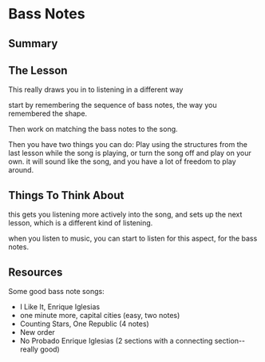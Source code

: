 # Bass Notes

## Summary



## The Lesson

This really draws you in to listening in a different way

start by remembering the sequence of bass notes, the way you remembered the shape.

Then work on matching the bass notes to the song.

Then you have two things you can do: Play using the structures from the last lesson while the song is playing, or turn the song off and play on your own. it will sound like the song, and you have a lot of freedom to play around.


## Things To Think About

this gets you listening more actively into the song, and sets up the next lesson, which is a different kind of listening.

when you listen to music, you can start to listen for this aspect, for the bass notes.

## Resources


Some good bass note songs:
  - I Like It, Enrique Iglesias
  - one minute more, capital cities (easy, two notes)
  - Counting Stars, One Republic (4 notes)
  - New order
  - No Probado Enrique Iglesias (2 sections with a connecting section--really good)
